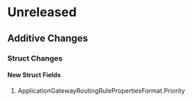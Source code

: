 # Unreleased

## Additive Changes

### Struct Changes

#### New Struct Fields

1. ApplicationGatewayRoutingRulePropertiesFormat.Priority
